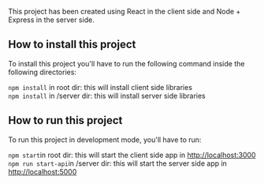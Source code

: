 This project has been created using React in the client side and Node + Express in the server side.

## How to install this project

To install this project you'll have to run the following command inside the following directories:

`npm install` in root dir: this will install client side libraries </br>
`npm install` in /server dir: this will install server side libraries

## How to run this project

To run this project in development mode, you'll have to run:

`npm start`in root dir: this will start the client side app in [http://localhost:3000](http://localhost:3000) </br>
`npm run start-api`in /server dir: this will start the server side app in [http://localhost:5000](http://localhost:5000)
